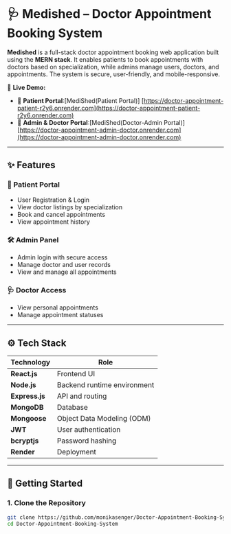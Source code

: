 # 🩺 Medished – Doctor Appointment Booking System

**Medished** is a full-stack doctor appointment booking web application built using the **MERN stack**. It enables patients to book appointments with doctors based on specialization, while admins manage users, doctors, and appointments. The system is secure, user-friendly, and mobile-responsive.

🔗 **Live Demo:**

- 👤 **Patient Portal**:[MediShed(Patient Portal)] [https://doctor-appointment-patient-r2y6.onrender.com](https://doctor-appointment-patient-r2y6.onrender.com)
- 🔐 **Admin & Doctor Portal**:[MediShed(Doctor-Admin Portal)] [https://doctor-appointment-admin-doctor.onrender.com](https://doctor-appointment-admin-doctor.onrender.com)

---

## ✨ Features

### 👤 Patient Portal
- User Registration & Login
- View doctor listings by specialization
- Book and cancel appointments
- View appointment history

### 🛠️ Admin Panel
- Admin login with secure access
- Manage doctor and user records
- View and manage all appointments

### 🩺 Doctor Access
- View personal appointments
- Manage appointment statuses

---

## ⚙️ Tech Stack

| Technology   | Role                          |
|--------------|-------------------------------|
| **React.js** | Frontend UI                   |
| **Node.js**  | Backend runtime environment   |
| **Express.js** | API and routing             |
| **MongoDB**  | Database                      |
| **Mongoose** | Object Data Modeling (ODM)    |
| **JWT**      | User authentication           |
| **bcryptjs** | Password hashing              |
| **Render**   | Deployment                    |

---

## 🚀 Getting Started

### 1. Clone the Repository
```bash
git clone https://github.com/monikasenger/Doctor-Appointment-Booking-System.git
cd Doctor-Appointment-Booking-System
